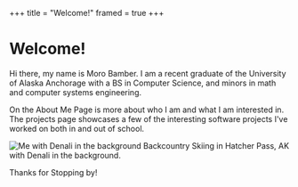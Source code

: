 +++
title = "Welcome!"
framed = true
+++
# Welcome!

Hi there, my name is Moro Bamber. I am a recent graduate of the University of Alaska Anchorage with a BS in Computer Science, and minors in math and
computer systems engineering.

On the About Me Page is more about who I am and what I am interested in. The projects page showcases a few of the interesting software projects I've worked on
both in and out of school.

![Me with Denali in the background](/denali.jpg)
Backcountry Skiing in Hatcher Pass, AK with Denali in the background.

Thanks for Stopping by!
